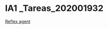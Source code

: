 # IA1 _Tareas_202001932

[Reflex agent](https://rauljcastillo.github.io/IA1_Tareas_202001932/Tarea1/)
